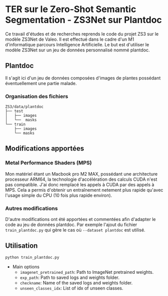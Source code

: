 # TER sur le Zero-Shot Semantic Segmentation - ZS3Net sur Plantdoc

Ce travail d'études et de recherches reprends le code du projet ZS3 sur le modèle ZS3Net de Valeo. Il est effectué dans le cadre d'un M1 d'informatique parcours Intelligence Artificielle. Le but est d'utiliser le modèle ZS3Net sur un jeu de données personnalisé nommé plantdoc.

## Plantdoc

Il s'agit ici d'un jeu de données composées d'images de plantes possédant éventuellement une partie malade. 

### Organisation des fichiers

```shell
ZS3/data/plantdoc
├── test
│   ├── images
│   └──  masks
└── train
    ├── images
    └── masks
```

## Modifications apportées

### Metal Performance Shaders (MPS)

Mon matériel étant un Macbook pro M2 MAX, possédant une architecture processeur ARM64, la technologie d'accélération des calculs CUDA n'est pas compatible. J'ai donc remplacé les appels à CUDA par des appels à MPS. Cela a permis d'obtenir un entraînement netement plus rapide qu'avec l'usage simple du CPU (10 fois plus rapide environ).

### Autres modifications

D'autre modifications ont été apportées et commentées afin d'adapter le code au jeu de données plantdoc. Par exemple l'ajout du fichier `train_plantdoc.py` qui gère le cas où `--dataset plantdoc` est utilisé.

## Utilisation

```Shell
python train_plantdoc.py
```

* Main options
    - `imagenet_pretrained_path`: Path to ImageNet pretrained weights.
    - `exp_path`: Path to saved logs and weights folder.
    - `checkname`: Name of the saved logs and weights folder.
    - `unseen_classes_idx`: List of idx of unseen classes.
